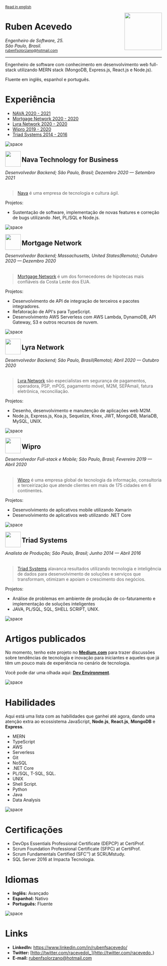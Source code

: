﻿<sup>
 
[Read in english](https://github.com/rubensolorzano/curriculum-vitae/blob/master/EN-US.md)

</sup>

<img align="right" width="120" src="https://avatars0.githubusercontent.com/u/35936076?s=460&u=e89fc2e84aea019f10a34e0a025fa8bd141b3c86&v=4" />

# Ruben Acevedo

_Engenheiro de Software, 25._  
_São Paulo, Brasil._  
<sub>rubenfsolorzano@hotmail.com</sub>

---

Engenheiro de software com conhecimento em desenvolvimento web full-stack utilizando MERN stack (MongoDB, Express.js, React.js e Node.js).

Fluente em inglês, espanhol e português.

# Experiência

- [NAVA 2020 - 2021](https://www.nava.com.br/)
- [Mortgage Network 2020 - 2020](https://www.mortgagenetwork.com/)
- [Lyra Network 2020 - 2020](https://www.lyra.com/)
- [Wipro 2019 - 2020](https://www.wipro.com/)
- [Triad Systems 2014 - 2016](https://www.triadsystems.com.br/)

![space](https://user-images.githubusercontent.com/3277185/99425971-50e77c80-28e2-11eb-8a59-890fcc2749e6.png)

<img src="https://media-exp1.licdn.com/dms/image/C4E0BAQEBIUHp0rLR1A/company-logo_200_200/0/1607085605489?e=2159024400&v=beta&t=rcFbCJz6ez-4Ft8sq3wVFugMrXo1aDAjTyzQDE6dv30" align="left" height= 50px width=50px/>

## Nava Technology for Business

###### Desenvolvedor Backend; São Paulo, Brasil; Dezembro 2020 — Setembro 2021

> [Nava](https://www.nava.com.br/) é uma empresa de tecnologia e cultura ágil.

Projetos:

- Sustentação de software, implementação de novas features e correção de bugs utilizando .Net, PL/SQL e Node.js.

![space](https://user-images.githubusercontent.com/3277185/99425971-50e77c80-28e2-11eb-8a59-890fcc2749e6.png)

<img src="https://www.mortgagenetwork.com/_resources/img/mortgage-network-logo.png" align="left" height= 50px width=50px/>

## Mortgage Network

###### Desenvolvedor Backend; Massachusetts, United States(Remoto); Outubro 2020 — Dezembro 2020

> [Mortgage Network](https://www.mortgagenetwork.com/) é um dos fornecedores de hipotecas mais confiáveis ​​da Costa Leste dos EUA.

Projetos:

- Desenvolvimento de API de integração de terceiros e pacotes integradores.
- Refatoração de API's para TypeScript.
- Desenvolvimento AWS Serverless com AWS Lambda, DynamoDB, API Gateway, S3 e outros recursos de nuvem.

![space](https://user-images.githubusercontent.com/3277185/99425971-50e77c80-28e2-11eb-8a59-890fcc2749e6.png)

<img src="https://avatars1.githubusercontent.com/u/572508?s=200&v=4" align="left" height= 50px width=50px />

## Lyra Network

###### Desenvolvedor Backend; São Paulo, Brasil(Remoto); Abril 2020 — Outubro 2020

> [Lyra Network](https://www.lyra.com/) são especialistas em segurança de pagamentos, operadora, PSP, mPOS, pagamento móvel, M2M, SEPAmail, fatura eletrônica, reconciliação.

Projetos:

- Desenho, desenvolvimento e manutenção de aplicações web M2M.
- Node.js, Express.js, Koa.js, Sequelize, Knex, JWT, MongoDB, MariaDB, MySQL, UNIX.

![space](https://user-images.githubusercontent.com/3277185/99425971-50e77c80-28e2-11eb-8a59-890fcc2749e6.png)

<img src="https://avatars0.githubusercontent.com/u/8259572?s=200&v=4" align="left" height= 50px width=50px/>

## Wipro

###### Desenvolvedor Full-stack e Mobile; São Paulo, Brasil; Fevereiro 2019 — Abril 2020

> [Wipro](https://www.wipro.com/) é uma empresa global de tecnologia da informação, consultoria e terceirização que atende clientes em mais de 175 cidades em 6 continentes.

Projetos:

- Desenvolvimento de aplicativos mobile utilizando Xamarin
- Desenvolvimento de aplicativos web utilizando .NET Core

![space](https://user-images.githubusercontent.com/3277185/99425971-50e77c80-28e2-11eb-8a59-890fcc2749e6.png)

<img src="https://scontent.fcgh10-1.fna.fbcdn.net/v/t1.6435-9/49682561_1935289489859418_1442177239775969280_n.png?_nc_cat=103&ccb=1-5&_nc_sid=09cbfe&_nc_eui2=AeGzo6qU4j19-LC6_uar9rBEuRYsxkcYUCK5FizGRxhQIsUL8lxZ5at8GCVxOtqQGh6p-AvbprI9ewbB2e9QeLpt&_nc_ohc=LlIaek3v3xEAX_DAchd&_nc_ht=scontent.fcgh10-1.fna&oh=981b7e56261dc82b2e018d665fc8b1b4&oe=61CC61A0" align="left" height= 50px width=50px/>

## Triad Systems

###### Analista de Produção; São Paulo, Brasil; Junho 2014 — Abril 2016

> [Triad Systems](https://www.triadsystems.com.br/) alavanca resultados utilizando tecnologia e inteligência de dados para desenvolvimento de soluções
> e serviços que transformam, otimizam e apoiam o crescimento dos negócios.

Projetos:

- Análise de problemas em ambiente de produção de co-faturamento e implementação de soluções inteligentes
- JAVA, PL/SQL, SQL, SHELL SCRIPT, UNIX.

![space](https://user-images.githubusercontent.com/3277185/99425971-50e77c80-28e2-11eb-8a59-890fcc2749e6.png)

# Artigos publicados

No momento, tenho este projeto no [**Medium.com**](https://medium.com) para trazer discussões sobre tendências de tecnologia e inovação para iniciantes e aqueles que já têm um pouco mais de experiência no cenário de tecnologia.

Você pode dar uma olhada aqui: [**Dev Environment**](https://medium.com/dev-environment).

![space](https://user-images.githubusercontent.com/3277185/99425971-50e77c80-28e2-11eb-8a59-890fcc2749e6.png)

# Habilidades

Aqui está uma lista com as habilidades que ganhei até agora, dando uma atenção extra ao ecossistema JavaScript,
**Node.js**, **React.js**, **MongoDB** e **Express**.

- MERN
- TypeScript
- AWS
- Serverless
- Git
- NoSQL
- .NET Core
- PL/SQL, T-SQL, SQL.
- UNIX
- Shell Script.
- Python
- Java
- Data Analysis

![space](https://user-images.githubusercontent.com/3277185/99425971-50e77c80-28e2-11eb-8a59-890fcc2749e6.png)

# Certificações

- DevOps Essentials Professional Certificate (DEPCP) at CertiProf.
- Scrum Foundation Professional Certificate (SFPC) at CertiProf.
- Scrum Fundamentals Certified (SFC™) at SCRUMstudy.
- SQL Server 2016 at Impacta Tecnologia.

# Idiomas

- **Inglês:** Avançado
- **Espanhol:** Nativo
- **Português:** Fluente

![space](https://user-images.githubusercontent.com/3277185/99425971-50e77c80-28e2-11eb-8a59-890fcc2749e6.png)

# Links

- **LinkedIn:** https://www.linkedin.com/in/rubenfsacevedo/
- **Twitter:** [http://twitter.com/racevedo\_](http://twitter.com/racevedo_)
- **E-mail:** rubenfsolorzano@hotmail.com
